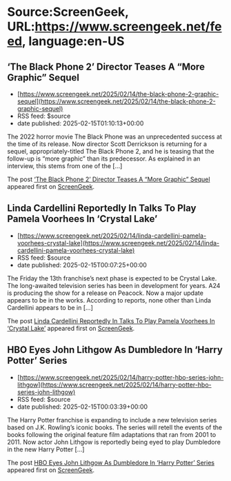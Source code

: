 # Source:ScreenGeek, URL:https://www.screengeek.net/feed, language:en-US

## ‘The Black Phone 2’ Director Teases A “More Graphic” Sequel
 - [https://www.screengeek.net/2025/02/14/the-black-phone-2-graphic-sequel](https://www.screengeek.net/2025/02/14/the-black-phone-2-graphic-sequel)
 - RSS feed: $source
 - date published: 2025-02-15T01:10:13+00:00

<p>The 2022 horror movie The Black Phone was an unprecedented success at the time of its release. Now director Scott Derrickson is returning for a sequel, appropriately-titled The Black Phone 2, and he is teasing that the follow-up is &#8220;more graphic&#8221; than its predecessor. As explained in an interview, this stems from one of the [...]</p>
<p>The post <a href="https://www.screengeek.net/2025/02/14/the-black-phone-2-graphic-sequel/">&#8216;The Black Phone 2&#8217; Director Teases A &#8220;More Graphic&#8221; Sequel</a> appeared first on <a href="https://www.screengeek.net">ScreenGeek</a>.</p>

## Linda Cardellini Reportedly In Talks To Play Pamela Voorhees In ‘Crystal Lake’
 - [https://www.screengeek.net/2025/02/14/linda-cardellini-pamela-voorhees-crystal-lake](https://www.screengeek.net/2025/02/14/linda-cardellini-pamela-voorhees-crystal-lake)
 - RSS feed: $source
 - date published: 2025-02-15T00:07:25+00:00

<p>The Friday the 13th franchise&#8217;s next phase is expected to be Crystal Lake. The long-awaited television series has been in development for years. A24 is producing the show for a release on Peacock. Now a major update appears to be in the works. According to reports, none other than Linda Cardellini appears to be in [...]</p>
<p>The post <a href="https://www.screengeek.net/2025/02/14/linda-cardellini-pamela-voorhees-crystal-lake/">Linda Cardellini Reportedly In Talks To Play Pamela Voorhees In &#8216;Crystal Lake&#8217;</a> appeared first on <a href="https://www.screengeek.net">ScreenGeek</a>.</p>

## HBO Eyes John Lithgow As Dumbledore In ‘Harry Potter’ Series
 - [https://www.screengeek.net/2025/02/14/harry-potter-hbo-series-john-lithgow](https://www.screengeek.net/2025/02/14/harry-potter-hbo-series-john-lithgow)
 - RSS feed: $source
 - date published: 2025-02-15T00:03:39+00:00

<p>The Harry Potter franchise is expanding to include a new television series based on J.K. Rowling&#8217;s iconic books. The series will retell the events of the books following the original feature film adaptations that ran from 2001 to 2011. Now actor John Lithgow is reportedly being eyed to play Dumbledore in the new Harry Potter [...]</p>
<p>The post <a href="https://www.screengeek.net/2025/02/14/harry-potter-hbo-series-john-lithgow/">HBO Eyes John Lithgow As Dumbledore In &#8216;Harry Potter&#8217; Series</a> appeared first on <a href="https://www.screengeek.net">ScreenGeek</a>.</p>

